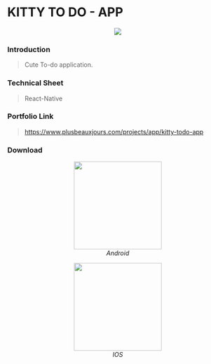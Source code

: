 # KITTY TO DO - APP

<p align="center" >
  <img src="https://www.plusbeauxjours.com/static/media/Kitty_app_video.e93e5983.gif" >
  <br>
</p>

### Introduction

> Cute To-do application.

### Technical Sheet

> React-Native

### Portfolio Link

> https://www.plusbeauxjours.com/projects/app/kitty-todo-app

### Download

<span>
<p align="center" >
  <img src="https://www.plusbeauxjours.com/static/media/KittyToDo_Android.0e1d8e64.jpg" width="200"height="200" >
  <br>
  <em>Android</em>
  </p>
  <p align="center" >
  <img src="https://www.plusbeauxjours.com/static/media/KittyToDo_IOS.f1d29680.jpg" width="200"height="200" >
  <br>
  <em>IOS</em>
</p>
  </span>
